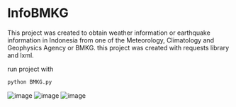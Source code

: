 # InfoBMKG

This project was created to obtain weather information or earthquake information in Indonesia from one of the Meteorology, Climatology and Geophysics Agency or BMKG.
this project was created with requests library and lxml.

run project with

```bash
python BMKG.py
```

![image](https://user-images.githubusercontent.com/63176268/189679602-cd2523a8-c3b2-4732-8392-c722254b7418.png)
![image](https://user-images.githubusercontent.com/63176268/189679802-5b2d4dbc-74eb-4caa-826d-cdb52bb21f11.png)
![image](https://user-images.githubusercontent.com/63176268/189680051-f3901e6d-0bcc-4114-ae54-e6f3594f44bc.png)
